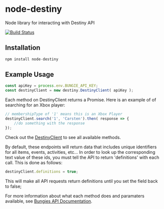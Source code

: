 # node-destiny

Node library for interacting with Destiny API

[![Build Status](https://travis-ci.org/carstenosu/node-destiny.svg?branch=master)](https://travis-ci.org/carstenosu/node-destiny)

## Installation

```javascript
npm install node-destiny
```

## Example Usage

```javascript
const apiKey = process.env.BUNGIE_API_KEY;
const destinyClient = new destiny.DestinyClient( apiKey );
```

Each method on DestinyClient returns a Promise. Here is an example of of searching for an Xbox player: 

```javascript
// membershipType of '1' means this is an Xbox Player
destinyClient.search('1', 'Carsten').then( response => {
    //do something with the response
});
```

Check out the [DestinyClient](./DestinyClient.js) to see all available methods.

By default, these endpoints will return data that includes unique identifiers for all items, events, activities, etc... In order to look up the corresponding text value of these ids, you must tell the API to return 'definitions' with each call. This is done as follows:

```javascript
destinyClient.definitions = true;
```

This will make all API requests return definitions until you set the field back to false;

For more information about what each method does and paramaters available, see [Bungies API Documentation](https://www.bungie.net/platform/destiny/help/).